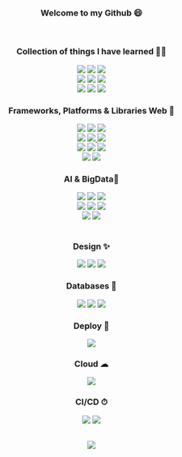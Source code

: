 <div align="center" width="300">
  <h3 align="center"> Welcome to my Github 😄 </h3>
  <br>
  <h3 align="center">Collection of things I have learned 👨‍🎓</h3>
  <a target="_blank" href="https://html.com/"><img src="https://img.shields.io/badge/HTML5-E34F26?style=for-the-badge&logo=html5&logoColor=white" /></a>
  <a target="_blank" href="https://www.w3.org/Style/CSS/Overview.en.html"><img src="https://img.shields.io/badge/CSS3-1572B6?style=for-the-badge&logo=css3&logoColor=white" /></a>
  <a target="_blank" href="https://www.javascript.com/"><img src="https://img.shields.io/badge/JavaScript-F7DF1E?style=for-the-badge&logo=javascript&logoColor=black" /></a>
  <br>
  <a target="_blank" href="https://www.typescriptlang.org/docs/handbook/typescript-from-scratch.html"><img src="https://img.shields.io/badge/TypeScript-007ACC?style=for-the-badge&logo=typescript&logoColor=white" /></a>
  <a target="_blank" href="https://go.dev/doc/tutorial/getting-started"><img src="https://img.shields.io/badge/Go-00ADD8?style=for-the-badge&logo=go&logoColor=white" /></a>
  <a target="_blank" href="https://devguide.python.org/getting-started/setup-building/"><img src="https://img.shields.io/badge/python-3670A0?style=for-the-badge&logo=python&logoColor=ffdd54" /></a>
  <br>
  <a target="_blank" href="https://www.java.com/es/download/help/whatis_java.html"><img src="https://img.shields.io/badge/Java-ED8B00?style=for-the-badge&logo=java&logoColor=white" /></a>
  <a target="_blank" href="https://www.php.net/docs.php"><img src="https://img.shields.io/badge/PHP-777BB4?style=for-the-badge&logo=php&logoColor=white" /></a>
  <a target="_blank" href="https://dart.dev/guides"><img src="https://img.shields.io/badge/Dart-0175C2?style=for-the-badge&logo=dart&logoColor=white" /></a>
  <br>
  
  <h3 align="center">Frameworks, Platforms & Libraries Web 🚀</h3>
  <a target="_blank" href="https://laravel.com/docs/9.x#meet-laravel"><img src="https://img.shields.io/badge/Laravel-FF2D20?style=for-the-badge&logo=laravel&logoColor=white" /></a>
  <a target="_blank" href="https://vuejs.org/guide/introduction.html#what-is-vue"><img src="https://img.shields.io/badge/Vue.js-35495E?style=for-the-badge&logo=vuedotjs&logoColor=4FC08D" /></a>
  <a target="_blank" href="https://spring.io/projects/spring-boot#overview"><img src="https://img.shields.io/badge/Spring_Boot-F2F4F9?style=for-the-badge&logo=spring-boot" /></a>
  <br>
  <a target="_blank" href="https://jquery.com/"><img src="https://img.shields.io/badge/jQuery-0769AD?style=for-the-badge&logo=jquery&logoColor=white" /></a>
  <a target="_blank" href="https://flutter.dev/?gclid=Cj0KCQjwgMqSBhDCARIsAIIVN1VBpoBuYvapY_khxHpkwhjrtpQZe6YK-XkCU4ZXBADEz9-GwLY1MfsaAtSyEALw_wcB&gclsrc=aw.ds"><img src="https://img.shields.io/badge/Flutter-02569B?style=for-the-badge&logo=flutter&logoColor=white" /</a>
  <a target="_blank" href="https://angular.io/docs"><img src="https://img.shields.io/badge/angular-%23DD0031.svg?style=for-the-badge&logo=angular&logoColor=white" /></a>
  <br>
  <a target="_blank" href="https://expressjs.com/"><img src="https://img.shields.io/badge/Express.js-000000?style=for-the-badge&logo=express&logoColor=white" /></a>
    <a target="_blank" href="https://es.reactjs.org/tutorial/tutorial.html"><img src="https://img.shields.io/badge/React-20232A?style=for-the-badge&logo=react&logoColor=61DAFB" /></a>
  <a target="_blank" href="https://docs.djangoproject.com/en/4.1/intro/tutorial01/"><img src="https://img.shields.io/badge/Django-092E20?style=for-the-badge&logo=django&logoColor=green" /></a>
  <br>
  <a target="_blank" href="https://nuxt.com/docs/getting-started/introduction"><img src="https://img.shields.io/badge/Nuxt-002E3B?style=for-the-badge&logo=nuxtdotjs&logoColor=#00DC82" /></a>
  <a target="_blank" href="https://nuxt.com/docs/getting-started/introduction"><img src="https://img.shields.io/badge/flask-%23000.svg?style=for-the-badge&logo=flask&logoColor=white" /></a>
  <br>

  <h3 align="center">AI & BigData🤖</h3>
  <a target="_blank" href="https://jquery.com/"><img src="https://img.shields.io/badge/TensorFlow-%23FF6F00.svg?style=for-the-badge&logo=TensorFlow&logoColor=white" /></a>
  <a target="_blank" href="https://flutter.dev/?gclid=Cj0KCQjwgMqSBhDCARIsAIIVN1VBpoBuYvapY_khxHpkwhjrtpQZe6YK-XkCU4ZXBADEz9-GwLY1MfsaAtSyEALw_wcB&gclsrc=aw.ds"><img src="https://img.shields.io/badge/scikit--learn-%23F7931E.svg?style=for-the-badge&logo=scikit-learn&logoColor=white" /></a>
  <a target="_blank" href="https://angular.io/docs"><img src="https://img.shields.io/badge/pandas-%23150458.svg?style=for-the-badge&logo=pandas&logoColor=white" /></a>
  <br>
  <a target="_blank" href="https://laravel.com/docs/9.x#meet-laravel"><img src="https://img.shields.io/badge/numpy-%23013243.svg?style=for-the-badge&logo=numpy&logoColor=white" /></a>
    <a target="_blank" href="https://vuejs.org/guide/introduction.html#what-is-vue"><img src="https://img.shields.io/badge/Matplotlib-%23ffffff.svg?style=for-the-badge&logo=Matplotlib&logoColor=black" /></a>
    <a target="_blank" href="https://spring.io/projects/spring-boot#overview"><img src="https://img.shields.io/badge/Keras-%23D00000.svg?style=for-the-badge&logo=Keras&logoColor=white" /></a>
  <br>
  <a target="_blank" href="https://spring.io/projects/spring-boot#overview"><img src="https://img.shields.io/badge/power_bi-F2C811?style=for-the-badge&logo=powerbi&logoColor=black" /></a>
  <a target="_blank" href="https://spring.io/projects/spring-boot#overview"><img src="https://img.shields.io/badge/Apache_Spark-FFFFFF?style=for-the-badge&logo=apachespark&logoColor=#E35A16" /></a>
  <br>
  <br>
  
  <h3 align="center">Design ✨</h3>
  <a target="_blank" href="https://getbootstrap.com/docs/5.1/getting-started/introduction/"><img src="https://img.shields.io/badge/Bootstrap-563D7C?style=for-the-badge&logo=bootstrap&logoColor=white" /></a>
  <a target="_blank" href="https://sass-lang.com/guide"><img src="https://img.shields.io/badge/Sass-CC6699?style=for-the-badge&logo=sass&logoColor=white" /></a>
  <a target="_blank" href="https://tailwindcss.com/docs/installation"><img src="https://img.shields.io/badge/Tailwind_CSS-38B2AC?style=for-the-badge&logo=tailwind-css&logoColor=white" /></a>
  <br>
  
  <h3 align="center">Databases 💾</h3>
  <a target="_blank" href="https://www.mysql.com/"><img src="https://img.shields.io/badge/MySQL-00000F?style=for-the-badge&logo=mysql&logoColor=white" /></a>
  <a target="_blank" href="https://mariadb.org/documentation/"><img src="https://img.shields.io/badge/MariaDB-003545?style=for-the-badge&logo=mariadb&logoColor=white" /></a>
  <a target="_blank" href="https://www.mongodb.com/docs/"><img src="https://img.shields.io/badge/MongoDB-4EA94B?style=for-the-badge&logo=mongodb&logoColor=white" /></a>
  <br>
  
  <h3 align="center">Deploy 🔧</h3>
  <a target="_blank" href="https://docs.docker.com/get-docker/"><img src="https://img.shields.io/badge/docker-%230db7ed.svg?style=for-the-badge&logo=docker&logoColor=white" /></a>
  <br>

  <h3 align="center">Cloud ☁</h3>
  <a target="_blank" href="https://docs.docker.com/get-docker/"><img src="https://img.shields.io/badge/Amazon_AWS-FF9900?style=for-the-badge&logo=amazonaws&logoColor=white" /></a>
  <br>
  
  <h3 align="center">CI/CD ⏱</h3>
  <a target="_blank" href="https://www.jenkins.io/doc/"><img src="https://img.shields.io/badge/Jenkins-D24939?style=for-the-badge&logo=Jenkins&logoColor=white" /></a>
  <a target="_blank" href="https://docs.github.com/es/actions/quickstart"><img src="https://img.shields.io/badge/github%20actions-%232671E5.svg?style=for-the-badge&logo=githubactions&logoColor=white" /></a>
  <br>
  
  <!-- <h3 align="center">IDEs</h3>
  <a target="_blank" href="https://code.visualstudio.com/"><img src="https://img.shields.io/badge/VSCode-0078D4?style=for-the-badge&logo=visual%20studio%20code&logoColor=white" /></a>
  <a target="_blank" href="https://www.sublimetext.com/"><img src="https://img.shields.io/badge/sublime_text-%23575757.svg?style=for-the-badge&logo=sublime-text&logoColor=important" /></a>
  <a target="_blank" href="https://www.eclipse.org/downloads/"><img src="https://img.shields.io/badge/Eclipse-2C2255?style=for-the-badge&logo=eclipse&logoColor=white" /></a>
  <a target="_blank" href="https://atom.io/"><img src="https://img.shields.io/badge/Atom-%2366595C.svg?style=for-the-badge&logo=atom&logoColor=green" /></a>
  <br>
  <a target="_blank" href="https://www.jetbrains.com/es-es/idea/"><img src="https://img.shields.io/badge/IntelliJ_IDEA-000000.svg?style=for-the-badge&logo=intellij-idea&logoColor=white" /></a> -->
  <br>
  
  <!-- <h3 align="center">My Stats</h3> -->
<!--   <a target="_blank" href="https://github.com/gfmois?tab=repositories"><img src="https://github-readme-stats.vercel.app/api?username=gfmois&theme=dark&show_icons=true" /></a>
  <br> -->
  
  <a target="_blank" href="https://github.com/gfmois"><img src="https://github-profile-trophy.vercel.app/?username=gfmois&theme=onedark" /></a>
  
  
  <br>
  <br>
  <br>
  
<!--   <img src="/metrics.plugin.activity.svg" /> -->
</div>
